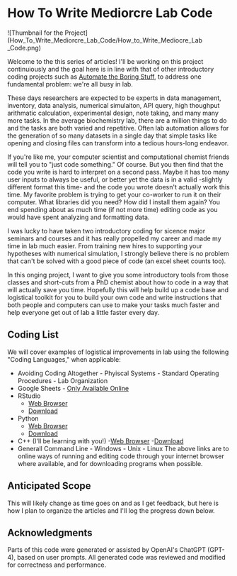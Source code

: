 # How To Write Mediorcre Lab Code
![Thumbnail for the Project](How_To_Write_Mediorcre_Lab_Code/How_to_Write_Mediocre_Lab _Code.png)

Welcome to the this series of articles! I'll be working on this project continuiously and the goal here is in line with that of other introductory coding projects such as [Automate the Boring Stuff](https://automatetheboringstuff.com/), to address one fundamental problem: we're all busy in lab. 

These days researchers are expected to be experts in data management, inventory, data analysis, numerical simulaiton, API query, high thoughput arithmatic calculation, experimental design, note taking, and many many more tasks. In the average biochemistry lab, there are a million things to do and the tasks are both varied and repetitive. Often lab automation allows for the generation of so many datasets in a single day that simple tasks like opening and closing files can transform into a tedious hours-long endeavor.

If you're like me, your computer scientist and computational chemist friends will tell you to "just code something." Of course. But you then find that the code you write is hard to interpret on a second pass. Maybe it has too many user inputs to always be useful, or better yet the data is in a valid -slightly different format this time- and the code you wrote doesn't actually work this time. My favorite problem is trying to get your co-worker to run it on their computer. What libraries did you need? How did I install them again? You end spending about as much time (if not more time) editing code as you would have spent analyzing and formatting data. 

I was lucky to have taken two introductory coding for sicence major seminars and courses and it has really propelled my career and made my time in lab much easier. From training new hires to supporting your hypotheses with numerical simulation, I strongly believe there is no problem that can't be solved with a good piece of code (an excel sheet counts too).

In this onging project, I want to give you some introductory tools from those classes and short-cuts from a PhD chemist about how to code in a way that will actually save you time. Hopefully this will help build up a code base and logistical toolkit for you to build your own code and write instructions that both people and computers can use to make your tasks much faster and help everyone get out of lab a little faster every day. 

## Coding List
We will cover examples of logistical improvements in lab using the following "Coding Languages," when applicable: 
* Avoiding Coding Altogether
      - Phyiscal Systems
      - Standard Operating Procedures
      - Lab Organization
* Google Sheets
      - [Only Available Online](https://workspace.google.com/products/sheets/)
* RStudio
    - [Web Browser](https://posit.cloud/)
    - [Download](https://rstudio-education.github.io/hopr/starting.html#rstudio)
* Python
    - [Web Browser](https://www.programiz.com/python-programming/online-compiler/)
    - [Download](https://www.python.org/downloads/)
* C++ (I'll be learning with you!)
    -[Web Browser](https://www.onlinegdb.com/online_c++_compiler)
    -[Download](https://isocpp.org/get-started)
* Generall Command Line
      - Windows
      - Unix
      - Linux
The above links are to online ways of running and editing code through your internet browser where available, and for downloading programs when possible.

## Anticipated Scope
This will likely change as time goes on and as I get feedback, but here is how I plan to organize the articles and I'll log the progress down below. 

## Acknowledgments

Parts of this code were generated or assisted by OpenAI's ChatGPT (GPT-4), based on user prompts. All generated code was reviewed and modified for correctness and performance.
